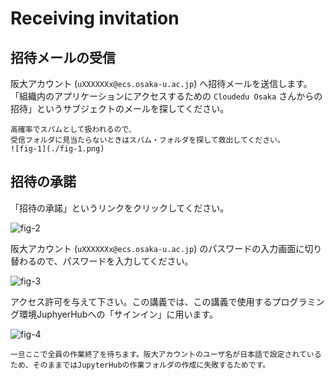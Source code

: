 # Receiving invitation

## 招待メールの受信

阪大アカウント (`uXXXXXXx@ecs.osaka-u.ac.jp`) へ招待メールを送信します。
「組織内のアプリケーションにアクセスするための `Cloudedu Osaka` さんからの招待」というサブジェクトのメールを探してください。

```{attention}
高確率でスパムとして扱われるので、
受信フォルダに見当たらないときはスパム・フォルダを探して救出してください。
![fig-1](./fig-1.png)
```

## 招待の承諾

「招待の承諾」というリンクをクリックしてください。

![fig-2](./fig-2.png)

阪大アカウント (`uXXXXXXx@ecs.osaka-u.ac.jp`) のパスワードの入力画面に切り替わるので、パスワードを入力してください。

![fig-3](./fig-3.png)

アクセス許可を与えて下さい。この講義では、この講義で使用するプログラミング環境JuphyerHubへの「サインイン」に用います。

![fig-4](./fig-4.png)

```{attention}
一旦ここで全員の作業終了を待ちます。阪大アカウントのユーザ名が日本語で設定されているため、そのままではJupyterHubの作業フォルダの作成に失敗するためです。
```